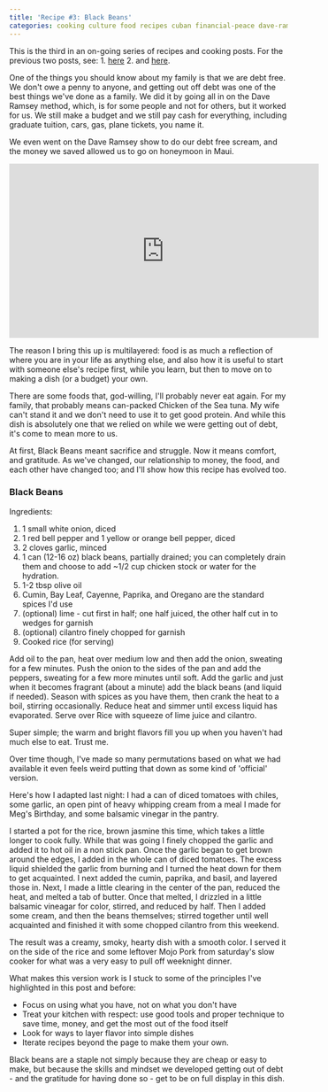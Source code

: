 ```yaml
---
title: 'Recipe #3: Black Beans'
categories: cooking culture food recipes cuban financial-peace dave-ramsey family
---
```


<p class="lead">This is the third in an on-going series of recipes and cooking posts.  For the previous two posts, see:
1.  <a href="/aglio-e-olio-shows-what-americans-get-wrong"> here</a> 
2.  and <a href="/yankee-rice-recipe"> here</a>.</p>

One of the things you should know about my family is that we are debt free. We don't owe a penny to anyone, and getting out off debt was one of the best things we've done as a family. We did it by going all in on the Dave Ramsey method, which, is for some people and not for others, but it worked for us. We still make a budget and we still pay cash for everything, including graduate tuition, cars, gas, plane tickets, you name it. 

We even went on the Dave Ramsey show to do our debt free scream, and the money we saved allowed us to go on honeymoon in Maui. 

<div class="flex-video">
	<iframe width="560" height="315" src="https://www.youtube.com/embed/_uARS9TtAKM" frameborder="0" allow="autoplay; encrypted-media" allowfullscreen></iframe>
</div>

The reason I bring this up is multilayered: food is as much a reflection of where you are in your life as anything else, and also how it is useful to start with someone else's recipe first, while you learn, but then to move on to making a dish (or a budget) your own. 

There are some foods that, god-willing, I'll probably never eat again. For my family, that probably means can-packed Chicken of the Sea tuna. My wife can't stand it and we don't need to use it to get good protein. And while this dish is absolutely one that we relied on while we were getting out of debt, it's come to mean more to us. 

At first, Black Beans meant sacrifice and struggle. Now it means comfort, and gratitude. As we've changed, our relationship to money, the food, and each other have changed too; and I'll show how this recipe has evolved too. 

### Black Beans ###
Ingredients: 
1. 1 small white onion, diced
2. 1 red bell pepper and 1 yellow or orange bell pepper, diced
3. 2 cloves garlic, minced
4. 1 can (12-16 oz) black beans, partially drained; you can completely drain them and choose to add ~1/2 cup chicken stock or water for the hydration. 
5. 1-2 tbsp olive oil
6. Cumin, Bay Leaf, Cayenne, Paprika, and Oregano are the standard spices I'd use
7. (optional) lime - cut first in half; one half juiced, the other half cut in to wedges for garnish
8. (optional) cilantro  finely chopped for garnish
9. Cooked rice (for serving)

Add oil to the pan, heat over medium low and then add the onion, sweating for a few minutes. Push the onion to the sides of the pan and add the peppers, sweating for a few more minutes until soft.  Add the garlic and just when it becomes fragrant (about a minute) add the black beans (and liquid if needed). Season with spices as you have them, then crank the heat to a boil, stirring occasionally. Reduce heat and simmer until excess liquid has evaporated. Serve over Rice with squeeze of lime juice and cilantro.

Super simple; the warm and bright flavors fill you up when you haven't had much else to eat. Trust me. 

Over time though, I've made so many permutations based on what we had available it even feels weird putting that down as some kind of 'official' version. 

Here's how I adapted last night: I had a can of diced tomatoes with chiles, some garlic, an open pint of heavy whipping cream from a meal I made for Meg's Birthday, and some balsamic vinegar in the pantry. 

I started a pot for the rice, brown jasmine this time, which takes a little longer to cook fully. While that was going I finely chopped the garlic and added it to hot oil in a non stick pan. Once the garlic began to get brown around the edges, I added in the whole can of diced tomatoes. The excess liquid shielded the garlic from burning and I turned the heat down for them to get acquainted. I next added the cumin, paprika, and basil, and layered those in.  Next, I made a little clearing in the center of the pan, reduced the heat, and melted a tab of butter. Once that melted, I drizzled in a little balsamic vineagar for color, stirred, and reduced by half. Then I added some cream, and then the beans themselves; stirred together until well acquainted and finished it with some chopped cilantro from this weekend. 

The result was a creamy, smoky, hearty dish with a smooth color. I served it on the side of the rice and some leftover Mojo Pork from saturday's slow cooker for what was a very easy to pull off weeknight dinner. 

What makes this version work is I stuck to some of the principles I've highlighted in this post and before: 
* Focus on using what you have, not on what you don't have
* Treat your kitchen with respect: use good tools and proper technique to save time, money, and get the most out of the food itself
* Look for ways to layer flavor into simple dishes
* Iterate recipes beyond the page to make them your own. 

Black beans are a staple not simply because they are cheap or easy to make, but because the skills and mindset we developed getting out of debt - and the gratitude for having done so - get to be on full display in this dish.